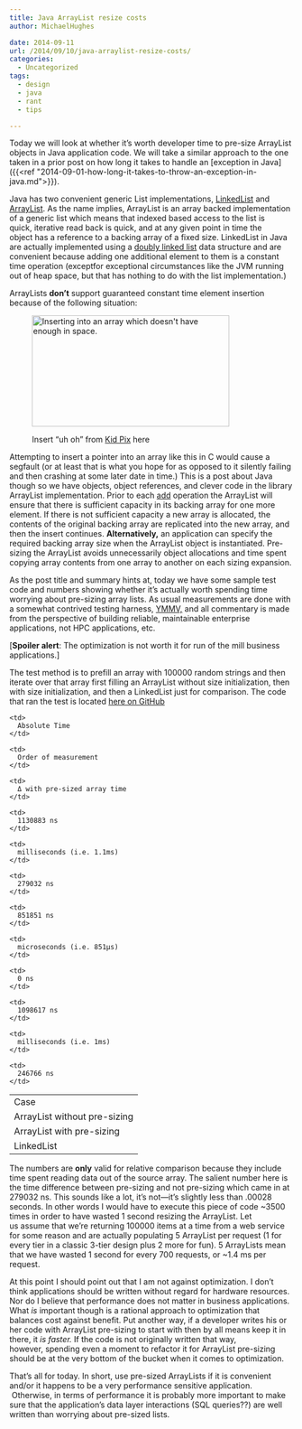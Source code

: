 ```yaml
---
title: Java ArrayList resize costs
author: MichaelHughes

date: 2014-09-11
url: /2014/09/10/java-arraylist-resize-costs/
categories:
  - Uncategorized
tags:
  - design
  - java
  - rant
  - tips

---
```

Today we will look at whether it’s worth developer time to pre-size ArrayList objects in Java application code. 
We will take a similar approach to the one taken in a prior post on how long it takes to handle an [exception in Java]({{<ref "2014-09-01-how-long-it-takes-to-throw-an-exception-in-java.md">}}).

<!--more-->

Java has two convenient generic List implementations, [LinkedList][2] and [ArrayList][3]. As the name implies, ArrayList is an array backed implementation of a generic list which means that indexed based access to the list is quick, iterative read back is quick, and at any given point in time the object has a reference to a backing array of a fixed size. LinkedList in Java are actually implemented using a [doubly linked list][4] data structure and are convenient because adding one additional element to them is a constant time operation (exceptfor exceptional circumstances like the JVM running out of heap space, but that has nothing to do with the list implementation.)

ArrayLists **don’t** support guaranteed constant time element insertion because of the following situation:<figure id="attachment_251" style="width: 350px" class="wp-caption aligncenter">

[<img class="wp-image-251 size-full" src="//codinginthetrenches.com/wp-content/uploads/2014/09/ArrayListOutOfSpace.png" alt="Inserting into an array which doesn't have enough in space." width="350" height="197" />][5]<figcaption class="wp-caption-text">Insert &#8220;uh oh&#8221; from [Kid Pix][6] here</figcaption></figure> 

Attempting to insert a pointer into an array like this in C would cause a segfault (or at least that is what you hope for as opposed to it silently failing and then crashing at some later date in time.) This is a post about Java though so we have objects, object references, and clever code in the library ArrayList implementation. Prior to each [add][7] operation the ArrayList will ensure that there is sufficient capacity in its backing array for one more element. If there is not sufficient capacity a new array is allocated, the contents of the original backing array are replicated into the new array, and then the insert continues. **Alternatively,** an application can specify the required backing array size when the ArrayList object is instantiated. Pre-sizing the ArrayList avoids unnecessarily object allocations and time spent copying array contents from one array to another on each sizing expansion.

As the post title and summary hints at, today we have some sample test code and numbers showing whether it&#8217;s actually worth spending time worrying about pre-sizing array lists. As usual measurements are done with a somewhat contrived testing harness, [YMMV,][8] and all commentary is made from the perspective of building reliable, maintainable enterprise applications, not HPC applications, etc.

[**Spoiler alert**: The optimization is not worth it for run of the mill business applications.]

The test method is to prefill an array with 100000 random strings and then iterate over that array first filling an ArrayList without size initialization, then with size initialization, and then a LinkedList just for comparison. The code that ran the test is located [here on GitHub][9]

<table>
  <tr>
    <td>
      Case
    </td>
    
    <td>
      Absolute Time
    </td>
    
    <td>
      Order of measurement
    </td>
    
    <td>
      Δ with pre-sized array time
    </td>
  </tr>
  
  <tr>
    <td>
      ArrayList without pre-sizing
    </td>
    
    <td>
      1130883 ns
    </td>
    
    <td>
      milliseconds (i.e. 1.1ms)
    </td>
    
    <td>
      279032 ns
    </td>
  </tr>
  
  <tr>
    <td>
      ArrayList with pre-sizing
    </td>
    
    <td>
      851851 ns
    </td>
    
    <td>
      microseconds (i.e. 851µs)
    </td>
    
    <td>
      0 ns
    </td>
  </tr>
  
  <tr>
    <td>
      LinkedList
    </td>
    
    <td>
      1098617 ns
    </td>
    
    <td>
      milliseconds (i.e. 1ms)
    </td>
    
    <td>
      246766 ns
    </td>
  </tr>
</table>

The numbers are **only** valid for relative comparison because they include time spent reading data out of the source array. The salient number here is the time difference between pre-sizing and not pre-sizing which came in at 279032 ns. This sounds like a lot, it’s not—it’s slightly less than .00028 seconds. In other words I would have to execute this piece of code ~3500 times in order to have wasted 1 second resizing the ArrayList. Let us assume that we’re returning 100000 items at a time from a web service for some reason and are actually populating 5 ArrayList per request (1 for every tier in a classic 3-tier design plus 2 more for fun). 5 ArrayLists mean that we have wasted 1 second for every 700 requests, or ~1.4 ms per request.

At this point I should point out that I am not against optimization. I don’t think applications should be written without regard for hardware resources. Nor do I believe that performance does not matter in business applications. What _is_ important though is a rational approach to optimization that balances cost against benefit. Put another way, if a developer writes his or her code with ArrayList pre-sizing to start with then by all means keep it in there, it _is faster._ If the code is not originally written that way, however, spending even a moment to refactor it for ArrayList pre-sizing should be at the very bottom of the bucket when it comes to optimization.

That&#8217;s all for today. In short, use pre-sized ArrayLists if it is convenient and/or it happens to be a very performance sensitive application.  Otherwise, in terms of performance it is probably more important to make sure that the application’s data layer interactions (SQL queries??) are well written than worrying about pre-sized lists.

 
 [2]: http://docs.oracle.com/javase/8/docs/api/java/util/LinkedList.html
 [3]: http://docs.oracle.com/javase/8/docs/api/java/util/ArrayList.html
 [4]: http://en.wikipedia.org/wiki/Doubly_linked_list
 [5]: //codinginthetrenches.com/wp-content/uploads/2014/09/ArrayListOutOfSpace.png
 [6]: http://en.wikipedia.org/wiki/Kid_Pix
 [7]: http://docs.oracle.com/javase/8/docs/api/java/util/ArrayList.html#add-E-
 [8]: http://en.wiktionary.org/wiki/your_mileage_may_vary
 [9]: https://github.com/msh9/codinginthetrenches-examples/blob/master/ArrayListSizing/src/com/mihughes/examples/arraysize/Arraysize.java